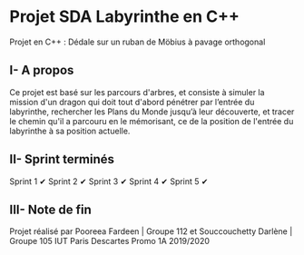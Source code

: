 # Projet SDA Labyrinthe en C++
Projet en C++ : Dédale sur un ruban de Möbius à pavage orthogonal
## I- A propos
Ce projet est basé sur les parcours d'arbres, et consiste à simuler la mission d'un
dragon qui doit tout d'abord pénétrer par l’entrée du labyrinthe, rechercher 
les Plans du Monde jusqu’à leur découverte, et tracer le chemin qu'il a parcouru
en le mémorisant, ce de la position de l'entrée du labyrinthe à sa position actuelle.
## II- Sprint terminés
Sprint 1 ✔
Sprint 2 ✔
Sprint 3 ✔
Sprint 4 ✔
Sprint 5 ✔
## III- Note de fin
Projet réalisé par Pooreea Fardeen | Groupe 112 et Souccouchetty Darlène | Groupe 105
IUT Paris Descartes Promo 1A 2019/2020
